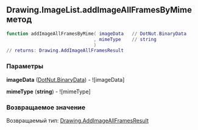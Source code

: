 ## Drawing.ImageList.addImageAllFramesByMime метод


```lua
function addImageAllFramesByMime( imageData   // DotNut.BinaryData
                                , mimeType    // string
                                )
// returns: Drawing.AddImageAllFramesResult
```


### Параметры

**imageData** ([DotNut.BinaryData](../../DotNut/BinaryData.md)) - ![imageData]

**mimeType** (**string**) - ![mimeType]

### Возвращаемое значение

Возвращаемый тип: [Drawing.AddImageAllFramesResult](../../Drawing/AddImageAllFramesResult.md)

